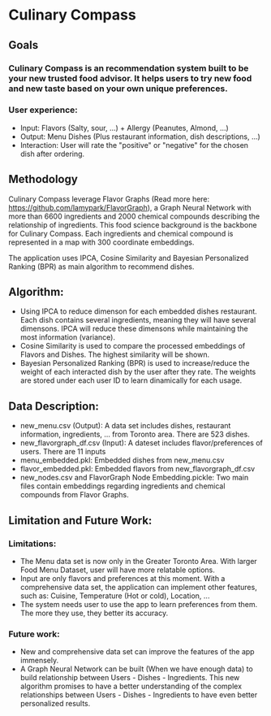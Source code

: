 # Culinary Compass
## Goals

### Culinary Compass is an recommendation system built to be your new trusted food advisor. It helps users to try new food and new taste based on your own unique preferences.
### User experience:

- Input: Flavors (Salty, sour, ...) + Allergy (Peanutes, Almond, ...)
- Output: Menu Dishes (Plus restaurant information, dish descriptions, ...)
- Interaction: User will rate the "positive" or "negative" for the chosen dish after ordering.

## Methodology

Culinary Compass leverage Flavor Graphs (Read more here: https://github.com/lamypark/FlavorGraph), a Graph Neural Network with more than 6600 ingredients and 2000 chemical compounds describing the relationship of ingredients. This food science background is the backbone for Culinary Compass. Each ingredients and chemical compound is represented in a map with 300 coordinate embeddings.

The application uses IPCA, Cosine Similarity and Bayesian Personalized Ranking (BPR) as main algorithm to recommend dishes.

## Algorithm:
- Using IPCA to reduce dimenson for each embedded dishes restaurant. Each dish contains several ingredients, meaning they will have several dimensons. IPCA will reduce these dimensons while maintaining the most information (variance).
- Cosine Similarity is used to compare the processed embeddings of Flavors and Dishes. The highest similarity will be shown.
- Bayesian Personalized Ranking (BPR) is used to increase/reduce the weight of each interacted dish by the user after they rate. The weights are stored under each user ID to learn dinamically for each usage.

## Data Description:

- new_menu.csv (Output): A data set includes dishes, restaurant information, ingredients, ... from Toronto area. There are 523 dishes.
- new_flavorgraph_df.csv (Input): A dateset includes flavor/preferences of users. There are 11 inputs
- menu_embedded.pkl: Embedded dishes from new_menu.csv 
- flavor_embedded.pkl: Embedded flavors from new_flavorgraph_df.csv
- new_nodes.csv and FlavorGraph Node Embedding.pickle: Two main files contain embeddings regarding ingredients and chemical compounds from Flavor Graphs.

## Limitation and Future Work:

### Limitations:
- The Menu data set is now only in the Greater Toronto Area. With larger Food Menu Dataset, user will have more relatable options.
- Input are only flavors and preferences at this moment. With a comprehensive data set, the application can implement other features, such as: Cuisine, Temperature (Hot or cold), Location, ...
- The system needs user to use the app to learn preferences from them. The more they use, they better its accuracy.

### Future work:
- New and comprehensive data set can improve the features of the app immensely.
- A Graph Neural Network can be built (When we have enough data) to build relationship between Users - Dishes - Ingredients. This new algorithm promises to have a better understanding of the complex relationships between Users - Dishes - Ingredients to have even better personalized results.

